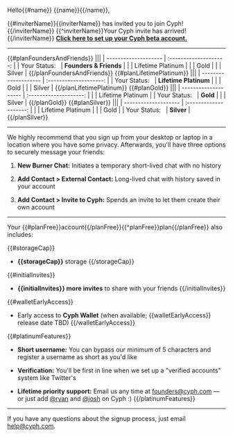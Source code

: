 Hello{{#name}} {{name}}{{/name}},

{{#inviterName}}{{inviterName}} has invited you to join Cyph!{{/inviterName}}
{{^inviterName}}Your Cyph invite has arrived!{{/inviterName}}
[**Click here to set up your Cyph beta account.**]({{accountsURL}}register/{{inviteCode}})

---

{{#planFoundersAndFriends}}
|||
| -------------------- | :--------------------: |
| Your Status: &#160;  | **Founders & Friends** |
|                      | Lifetime Platinum      |
|                      | Gold                   |
|                      | Silver                 |
{{/planFoundersAndFriends}}
{{#planLifetimePlatinum}}
|||
| -------------------- | :--------------------: |
| Your Status: &#160;  | **Lifetime Platinum**  |
|                      | Gold                   |
|                      | Silver                 |
{{/planLifetimePlatinum}}
{{#planGold}}
|||
| -------------------- | :--------------------: |
|                      | Lifetime Platinum      |
| Your Status: &#160;  | **Gold**               |
|                      | Silver                 |
{{/planGold}}
{{#planSilver}}
|||
| -------------------- | :--------------------: |
|                      | Lifetime Platinum      |
|                      | Gold                   |
| Your Status: &#160;  | **Silver**             |
{{/planSilver}}

---

We highly recommend that you sign up from your desktop or laptop in a location where you have
some privacy. Afterwards, you'll have three options to securely message your friends:

1. **New Burner Chat:** Initiates a temporary short-lived chat with no history

2. **Add Contact > External Contact:** Long-lived chat with history saved in your account

3. **Add Contact > Invite to Cyph:** Spends an invite to let them create their own account

---

Your {{#planFree}}account{{/planFree}}{{^planFree}}plan{{/planFree}} also includes:

{{#storageCap}}
* **{{storageCap}}** storage
{{/storageCap}}

{{#initialInvites}}
* **{{initialInvites}} more invites** to share with your friends
{{/initialInvites}}

{{#walletEarlyAccess}}
* Early access to **Cyph Wallet** (when available; {{walletEarlyAccess}} release date TBD)
{{/walletEarlyAccess}}

{{#platinumFeatures}}
* **Short username:** You can bypass our minimum of 5 characters and register a username as short
as you'd like

* **Verification:** You'll be first in line when we set up a "verified accounts" system like
Twitter's

* **Lifetime priority support:** Email us any time at founders@cyph.com — or just add
[@ryan](https://cyph.me/ryan) and [@josh](https://cyph.me/josh) on Cyph :)
{{/platinumFeatures}}

---

If you have any questions about the signup process, just email help@cyph.com.

